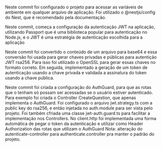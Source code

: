 Neste commit foi configurado o projeto para acessar as variáveis de ambiente em qualquer arquivo de aplicação.
Foi utilizado o @nestjs/config do Nest, que é recomendado pela documentação.

Neste commit, começa a configuração da autenticação JWT na aplicação, utilizando Passport que é uma biblioteca popular para autenticação no Node.js, e o JWT é uma estratégia de autenticação escolhida para a aplicação

Neste commit foi convertido o conteúdo de um arquivo para base64 e essa conversão foi usada para gerar chaves privadas e públicas para autentição JWT rsa256. Para isso foi utilizado o OpenSSL para gerar essas chaves no formato correto. Em seguida, implementado a geração de um token de autenticação usando a chave privada e validada a assinatura do token usando a chave pública.

Neste commit foi criada a configuração do AuthGuard, para que as rotas que o tenham só possam ser acessadas se o usuário estiver autenticado.
Para exemplo foi criada o Controller CreateQuestion, que apenas implementa o AuthGuard.
Foi configurado o arquivo jwt.strategy.ts com a public key do rsa256, e então injetada no auth.module para ser vista pelo projeto.
Foi também cfriada uma classe jwt-auth.guard.ts para facilitar a implementação nos Controllers.
No client.http foi implementada uma forma automática de pegar o token da autenticação e utilizar como Header Authorization das rotas que utilizam o AuthGuard
Nota: alteração do autenticate-controller para authenticate.controller pra manter o padrão do projeto.
